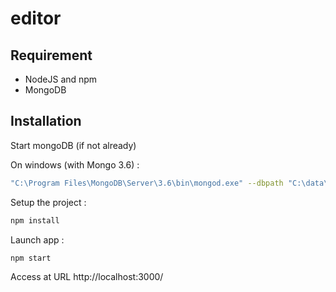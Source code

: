 # editor

## Requirement
- NodeJS and npm
- MongoDB
## Installation


Start mongoDB (if not already)

On windows (with Mongo 3.6) : 
```bash
"C:\Program Files\MongoDB\Server\3.6\bin\mongod.exe" --dbpath "C:\data\db"
```

Setup the project :
```bash
npm install
```

Launch app :
```bash
npm start
```

Access at URL http://localhost:3000/